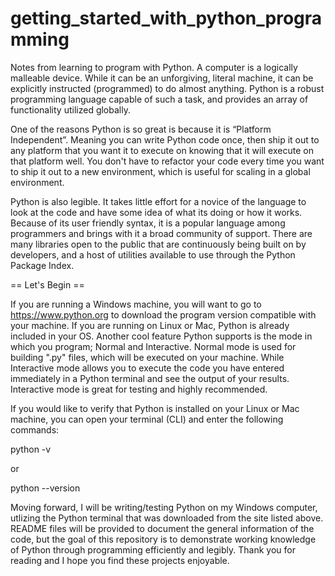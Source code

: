 # getting_started_with_python_programming

Notes from learning to program with Python. A computer is a logically malleable device. While it can be an unforgiving, literal machine,
it can be explicitly instructed (programmed) to do almost anything. Python is a robust programming language capable of such a task, and
provides an array of functionality utilized globally.

One of the reasons Python is so great is because it is “Platform Independent”. Meaning you can write Python code once, then ship it out to 
any platform that you want it to execute on knowing that it will execute on that platform well. You don't have to refactor your code every 
time you want to ship it out to a new environment, which is useful for scaling in a global environment.

Python is also legible. It takes little effort for a novice of the language to look at the code and have some idea of what its doing or 
how it works. Because of its user friendly syntax, it is a popular language among programmers and brings with it a broad community of 
support. There are many libraries open to the public that are continuously being built on by developers, and a host of utilities available 
to use through the Python Package Index.

== Let's Begin ==

If you are running a Windows machine, you will want to go to https://www.python.org to download the program version compatible with your 
machine. If you are running on Linux or Mac, Python is already included in your OS. Another cool feature Python supports is the mode in 
which you program; Normal and Interactive. Normal mode is used for building ".py" files, which will be executed on your machine. While 
Interactive mode allows you to execute the code you have entered immediately in a Python terminal and see the output of your results. 
Interactive mode is great for testing and highly recommended.

If you would like to verify that Python is installed on your Linux or Mac machine, you can open your terminal (CLI) and enter the 
following commands:

python -v

or

python --version

Moving forward, I will be writing/testing Python on my Windows computer, utlizing the Python terminal that was downloaded from the site 
listed above. README files will be provided to document the general information of the code, but the goal of this repository is to 
demonstrate working knowledge of Python through programming efficiently and legibly. Thank you for reading and I hope you find these 
projects enjoyable.
